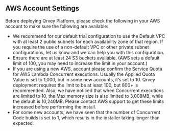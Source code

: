 


## AWS Account Settings
Before deploying Qrvey Platform, please check the following in your AWS account to make sure the following are available:

* We recommend for our default trial configuration to use the Default VPC with at least 2 public subnets for each availability zone of that region. If you require the use of a non-default VPC or other private subnet configurations, let us know and we can help you with this configuration.
* Ensure there are at least 24 S3 buckets available. (AWS sets a default limit of 100, you may need to increase the limit in your account.)
* If you are using a new AWS, account please confirm the Service Quota for AWS Lambda  Concurrent executions. Usually the Applied Quota Value is set to 1,000, but in some new accounts, it’s set to 10. Qrvey deployment requires the limit to be at least 100, but 800+ is recommended. Also, we have noticed that when Concurrent executions are limited to 10, the Max memory size is also limited to 3,008MB, while the default is 10,240MB. Please contact AWS support to get these limits increased before performing the install. 
* For some new accounts, we have seen that the number of Concurrent Code builds is set to 1, which results in the installer taking longer than expected.


